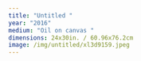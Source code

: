 ```yaml
---
title: "Untitled "
year: "2016"
medium: "Oil on canvas "
dimensions: 24x30in. / 60.96x76.2cm
image: /img/untitled/xl3d9159.jpeg
---
```




